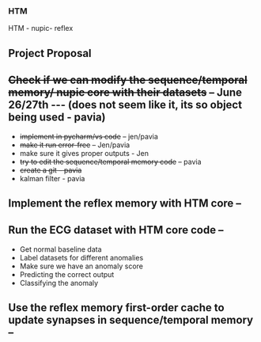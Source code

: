 ### HTM
HTM - nupic- reflex 



## Project Proposal
##	~~Check if we can modify the sequence/temporal memory/ nupic core with their datasets~~ – June 26/27th --- (does not seem like it, its so object being used - pavia)
-	~~implement in pycharm/vs code~~ – jen/pavia
-	~~make it run error-free~~ – Jen/pavia
-	make sure it gives proper outputs - Jen
-	~~try to edit the sequence/temporal memory code~~ – pavia
-	~~create a git – pavia~~
-	kalman filter - pavia
  
##	Implement the reflex memory with HTM core – 

##	Run the ECG dataset with HTM core code – 
-	Get normal baseline data
-	Label datasets for different anomalies
-	Make sure we have an anomaly score
-	Predicting the correct output
-	Classifying the anomaly

##	Use the reflex memory first-order cache to update synapses in sequence/temporal memory – 
